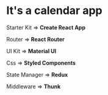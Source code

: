 # It's a calendar app

Starter Kit => **Create React App**

Router => **React Router**

UI Kit => **Material UI**

Css => **Styled Components**

State Manager => **Redux**

Middleware => **Thunk**
